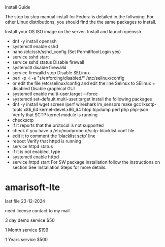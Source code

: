 
Install Guide

The step by step manual install for Fedora is detailed in the follwoing. For other Linux distributions, you should find the the same packages to install.

Install your OS ISO image on the server.
Install and launch openssh
- dnf -y install openssh
- systemctl enable sshd
- nano /etc/ssh/sshd_config (Set PermitRootLogin yes)
- service sshd start
- service sshd status
Disable firewall
- systemctl disable firewalld
- service firewalld stop
Disable SELinux
- perl -p -i -e "s/enforcing/disabled/" /etc/selinux/config
- or edit the file /etc/selinux/config and edit the line Selinux to SElinux = disabled
Disable graphical GUI
- systemctl enable multi-user.target --force
- systemctl set-default multi-user.target
Install the following packages
- dnf -y install wget screen iperf wireshark lm_sensors make gcc lksctp-tools.x86_64 kernel-devel.x86_64 htop tcpdump perl php php-json
Verify that SCTP kernel module is running
- checksctp
- if it reports that the protocol is not supported
- check if you have a /etc/modprobe.d/sctp-blacklist.conf file
- edit it to comment the ’blacklist sctp’ line
- reboot
Verify that httpd is running
- service httpd status
- if it is not enabled, type
- systemctl enable httpd
- service httpd start
For SW package installation follow the instructions on section See Installation Steps for more details.


# amarisoft-lte
last file 23-12-2024

need license contact to my mail

3 day demo service $50

1 Month service $199

1 Years service $500


